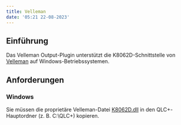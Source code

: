 ```yaml
---
title: Velleman
date: '05:21 22-08-2023'
---
```


Einführung
--------------

Das Velleman Output-Plugin unterstützt die K8062D-Schnittstelle von [Velleman](https://www.velleman.eu/locale/) auf Windows-Betriebssystemen.

Anforderungen
--------------

### Windows

Sie müssen die proprietäre Velleman-Datei [K8062D.dll](https://www.qlcplus.org/misc/K8062DLL_mod1.zip) in den QLC+-Hauptordner (z. B. C:\\QLC+) kopieren.